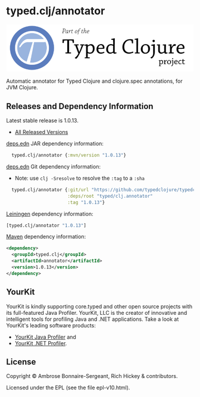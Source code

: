 # typed.clj/annotator

<a href='http://typedclojure.org'><img src='images/part-of-typed-clojure-project.png'></a>

Automatic annotator for Typed Clojure and clojure.spec annotations, for JVM Clojure.

## Releases and Dependency Information

Latest stable release is 1.0.13.

* [All Released Versions](https://clojars.org/typed.clj/annotator)

[deps.edn](https://clojure.org/reference/deps_and_cli) JAR dependency information:

```clj
  typed.clj/annotator {:mvn/version "1.0.13"}
 ```

[deps.edn](https://clojure.org/reference/deps_and_cli) Git dependency information:

- Note: use `clj -Sresolve` to resolve the `:tag` to a `:sha`

```clj
  typed.clj/annotator {:git/url "https://github.com/typedclojure/typedclojure"
                       :deps/root "typed/clj.annotator"
                       :tag "1.0.13"}
```

[Leiningen](https://github.com/technomancy/leiningen) dependency information:

```clojure
[typed.clj/annotator "1.0.13"]
```

[Maven](https://maven.apache.org/) dependency information:

```XML
<dependency>
  <groupId>typed.clj</groupId>
  <artifactId>annotator</artifactId>
  <version>1.0.13</version>
</dependency>
```

## YourKit

YourKit is kindly supporting core.typed and other open source projects with its full-featured Java Profiler.
YourKit, LLC is the creator of innovative and intelligent tools for profiling
Java and .NET applications. Take a look at YourKit's leading software products:

* <a href="http://www.yourkit.com/java/profiler/index.jsp">YourKit Java Profiler</a> and
* <a href="http://www.yourkit.com/.net/profiler/index.jsp">YourKit .NET Profiler</a>.

## License

Copyright © Ambrose Bonnaire-Sergeant, Rich Hickey & contributors.

Licensed under the EPL (see the file epl-v10.html).

